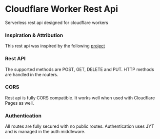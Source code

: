 # Cloudflare Worker Rest Api

Serverless rest api designed for cloudflare workers

### Inspiration & Attribution

This rest api was inspired by the following [project](https://github.com/rajtatata/cloudflare-worker-rest-api)

### Rest API

The supported methods are POST, GET, DELETE and PUT.  HTTP methods are handled in the routers.

### CORS
Rest api is fully CORS compatible. It works well when used with Cloudflare Pages as well.

### Authentication
All routes are fully secured with no public routes. Authentication uses JYT and is managed in the auth middleware.

